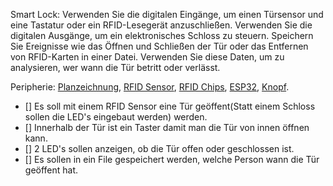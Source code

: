 Smart Lock: 
Verwenden Sie die digitalen Eingänge, um einen Türsensor und eine Tastatur oder ein RFID-Lesegerät anzuschließen.
Verwenden Sie die digitalen Ausgänge, um ein elektronisches Schloss zu steuern.
Speichern Sie Ereignisse wie das Öffnen und Schließen der Tür oder das Entfernen von RFID-Karten in einer Datei.
Verwenden Sie diese Daten, um zu analysieren, wer wann die Tür betritt oder verlässt.

Peripherie:
[Planzeichnung](https://fritzing.org/),
[RFID Sensor](https://www.az-delivery.de/products/rfid-set),
[RFID Chips](https://www.az-delivery.de/products/13-56mhz-transponder?variant=38522275218),
[ESP32](https://www.az-delivery.de/products/esp32-developmentboard),
[Knopf](https://www.az-delivery.de/products/button-modul).


- [] Es soll mit einem RFID Sensor eine Tür geöffent(Statt einem Schloss sollen die LED's eingebaut werden) werden.
- [] Innerhalb der Tür ist ein Taster damit man die Tür von innen öffnen kann.
- [] 2 LED's sollen anzeigen, ob die Tür offen oder geschlossen ist.
- [] Es sollen in ein File gespeichert werden, welche Person wann die Tür geöffent hat.
